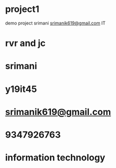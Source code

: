 # project1
demo project
srimani
srimanik619@gmail.com
IT
# rvr and jc 
# srimani 
# y19it45
# srimanik619@gmail.com
# 9347926763
# information technology

